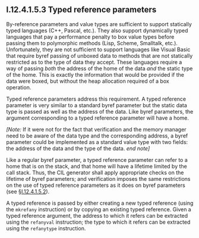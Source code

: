 ## I.12.4.1.5.3 Typed reference parameters

By-reference parameters and value types are sufficient to support statically typed languages (C++, Pascal, etc.). They also support dynamically typed languages that pay a performance penalty to box value types before passing them to polymorphic methods (Lisp, Scheme, Smalltalk, etc.). Unfortunately, they are not sufficient to support languages like Visual Basic that require byref passing of unboxed data to methods that are not statically restricted as to the type of data they accept. These languages require a way of passing *both* the address of the home of the data *and* the static type of the home. This is exactly the information that would be provided if the data were boxed, but without the heap allocation required of a box operation.

Typed reference parameters address this requirement. A typed reference parameter is very similar to a standard byref parameter but the static data type is passed as well as the address of the data. Like byref parameters, the argument corresponding to a typed reference parameter will have a home.

_[Note:_ If it were not for the fact that verification and the memory manager need to be aware of the data type and the corresponding address, a byref parameter could be implemented as a standard value type with two fields: the address of the data and the type of the data. _end note]_

Like a regular byref parameter, a typed reference parameter can refer to a home that is on the stack, and that home will have a lifetime limited by the call stack. Thus, the CIL generator shall apply appropriate checks on the lifetime of byref parameters; and verification imposes the same restrictions on the use of typed reference parameters as it does on byref parameters (see §[I.12.4.1.5.2](i.12.4.1.5.2-by-reference-parameters.md)).

A typed reference is passed by either creating a new typed reference (using the `mkrefany` instruction) or by copying an existing typed reference. Given a typed reference argument, the address to which it refers can be extracted using the `refanyval` instruction; the type to which it refers can be extracted using the `refanytype` instruction.
